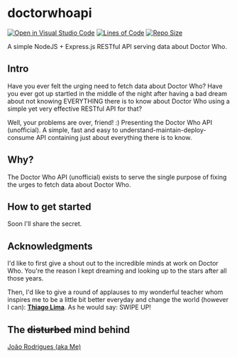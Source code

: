 # doctorwhoapi
[![Open in Visual Studio Code](https://open.vscode.dev/badges/open-in-vscode.svg)](https://open.vscode.dev/joaodath/doctorwhoapi)
[![Lines of Code](https://img.shields.io/tokei/lines/github/joaodath/doctorwhoapi)](https://img.shields.io/tokei/lines/github/joaodath/doctorwhoapi)
[![Repo Size](https://img.shields.io/github/repo-size/joaodath/doctorwhoapi)](https://img.shields.io/github/repo-size/joaodath/doctorwhoapi)


A simple NodeJS + Express.js RESTful API serving data about Doctor Who.

## Intro

Have you ever felt the urging need to fetch data about Doctor Who? Have you 
ever got up startled in the middle of the night after having a bad dream 
about not knowing EVERYTHING there is to know about Doctor Who using a simple 
yet very effective RESTful API for that?

Well, your problems are over, friend! :) 
Presenting the Doctor Who API (unofficial). A simple, fast and easy to 
understand-maintain-deploy-consume API containing just about everything 
there is to know.

## Why?
The Doctor Who API (unofficial) exists to serve the single purpose of fixing 
the urges to fetch data about Doctor Who. 

## How to get started
Soon I'll share the secret.

## Acknowledgments
I'd like to first give a shout out to the incredible minds at work on 
Doctor Who. You're the reason I kept dreaming and looking up to the stars 
after all those years.

Then, I'd like to give a round of applauses to my wonderful teacher whom 
inspires me to be a little bit better everyday and change the world 
(however I can): **[Thiago Lima](https://github.com/codethi)**. 
As he would say: SWIPE UP! 


## The ~~disturbed~~ mind behind
[João Rodrigues (aka Me)](https://github.com/joaodath)
